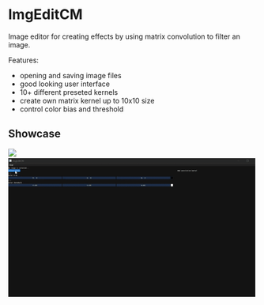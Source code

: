 # ImgEditCM

Image editor for creating effects by using matrix convolution to filter an image.

Features:
- opening and saving image files
- good looking user interface
- 10+ different preseted kernels
- create own matrix kernel up to 10x10 size
- control color bias and threshold

## Showcase 

<img src="convolution_matrix/resources/gif/car_edit.gif?raw=true" width="500px">

<img src="convolution_matrix/resources/gif/bird_edit.gif?raw=true" width="500px">